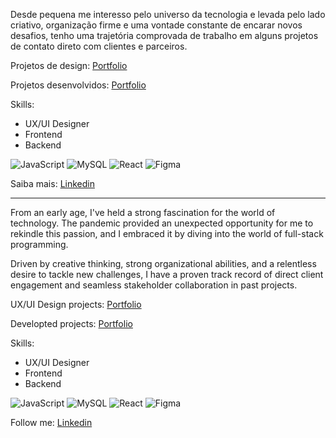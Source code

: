 Desde pequena me interesso pelo universo da tecnologia e levada pelo lado criativo, organização firme e uma vontade constante de encarar novos desafios, tenho uma trajetória comprovada de trabalho em alguns projetos de contato direto com clientes e parceiros.

Projetos de design: [Portfolio](https://jleiite.github.io/profile/)

Projetos desenvolvidos: [Portfolio](https://jleiite.github.io/portfolio/)

Skills:
- UX/UI Designer
- Frontend
- Backend

![JavaScript](https://img.shields.io/badge/JavaScript-323330?style=for-the-badge&logo=javascript&logoColor=F7DF1E) ![MySQL](https://img.shields.io/badge/MySQL-005C84?style=for-the-badge&logo=mysql&logoColor=white) ![React](https://img.shields.io/badge/React-20232A?style=for-the-badge&logo=react&logoColor=61DAFB) ![Figma](https://img.shields.io/badge/Figma-F24E1E?style=for-the-badge&logo=figma&logoColor=white)

Saiba mais: [Linkedin](https://www.linkedin.com/in/jleiite/)

------------------------

From an early age, I've held a strong fascination for the world of technology. The pandemic provided an unexpected opportunity for me to rekindle this passion, and I embraced it by diving into the world of full-stack programming.

Driven by creative thinking, strong organizational abilities, and a relentless desire to tackle new challenges, I have a proven track record of direct client engagement and seamless stakeholder collaboration in past projects.

UX/UI Design projects: [Portfolio](https://jleiite.github.io/profile/)

Developted projects: [Portfolio](https://jleiite.github.io/portfolio/)

Skills:
- UX/UI Designer
- Frontend
- Backend

 ![JavaScript](https://img.shields.io/badge/JavaScript-323330?style=for-the-badge&logo=javascript&logoColor=F7DF1E) ![MySQL](https://img.shields.io/badge/MySQL-005C84?style=for-the-badge&logo=mysql&logoColor=white) ![React](https://img.shields.io/badge/React-20232A?style=for-the-badge&logo=react&logoColor=61DAFB) ![Figma](https://img.shields.io/badge/Figma-F24E1E?style=for-the-badge&logo=figma&logoColor=white)

Follow me: [Linkedin](https://www.linkedin.com/in/jleiite/)
